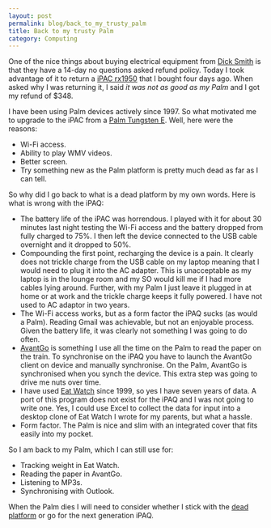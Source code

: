 ```yaml
---
layout: post
permalink: blog/back_to_my_trusty_palm
title: Back to my trusty Palm
category: Computing
---
```


<p>
One of the nice things about buying electrical equipment from <a href="http://www.dse.com.au">Dick Smith</a> is that they have a 14-day
no questions asked refund policy. Today I took advantage of it to
return a <a href="http://www.cnet.com.au/pdas/pdas/0,239035588,240057263,00.htm">iPAC
rx1950</a> that I bought four days ago. When asked why I was returning
it, I said <i>it was not as good as my Palm</i> and I got my refund of
$348.

</p>
<p>
I have been using Palm devices actively since 1997. So what motivated
me to upgrade to the iPAC from a <a href="http://www.palm.com/us/support/tungstene/">Palm Tungsten E</a>. Well, here were the reasons:

</p>
<ul>
<li>
Wi-Fi access.

</li>
<li>
Ability to play WMV videos.

</li>
<li>
Better screen.

</li>
<li>
Try something new as the Palm platform is pretty much dead as far as
I can tell.

</li>
</ul>
<p>
So why did I go back to what is a dead platform by my own words. Here
is what is wrong with the iPAQ:

</p>
<ul>
<li>
The battery life of the iPAC was horrendous. I played with it for
about 30 minutes last night testing the Wi-Fi access and the battery
dropped from fully charged to 75%. I then left the device connected
to the USB cable overnight and it dropped to 50%.

</li>
<li>
Compounding the first point, recharging the device is a pain. It
clearly does not trickle charge from the USB cable on my laptop
meaning that I would need to plug it into the AC adapter. This is
unacceptable as my laptop is in the lounge room and my SO would kill
me if I had more cables lying around. Further, with my Palm I just
leave it plugged in at home or at work and the trickle charge keeps
it fully powered. I have not used to AC adaptor in two years.

</li>
<li>
The Wi-Fi access works, but as a form factor the iPAQ sucks (as
would a Palm). Reading Gmail was achievable, but not an enjoyable
process. Given the battery life, it was clearly not something I was
going to do often.

</li>
<li>
<a href="http://www.avantgo.com">AvantGo</a> is something I use all
the time on the Palm to read the paper on the train. To synchronise
on the iPAQ you have to launch the AvantGo client on device and
manually synchronise. On the Palm, AvantGo is synchronised when you
synch the device. This extra step was going to drive me nuts over
time.

</li>
<li>
I have used <a href="http://www.fourmilab.ch/hackdiet/palm/">Eat
Watch</a> since 1999, so yes I have seven years of data. A port of
this program does not exist for the iPAQ and I was not going to
write one. Yes, I could use Excel to collect the data for input into
a desktop clone of Eat Watch I wrote for my parents, but what a
hassle.

</li>
<li>
Form factor. The Palm is nice and slim with an integrated cover that
fits easily into my pocket.

</li>
</ul>
<p>
So I am back to my Palm, which I can still use for:

</p>
<ul>
<li>
Tracking weight in Eat Watch.

</li>
<li>
Reading the paper in AvantGo.

</li>
<li>
Listening to MP3s.

</li>
<li>
Synchronising with Outlook.

</li>
</ul>
<p>
When the Palm dies I will need to consider whether I stick with the <a href="http://www.palm.com/us/products/handhelds/tungsten-e2/">dead platform</a> or go for the next generation iPAQ.

</p>
